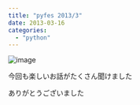 ```yaml
---
title: "pyfes 2013/3"
date: 2013-03-16
categories:
  - "python"
---
```


![image](https://lh4.googleusercontent.com/-fe0PcN4vym0/UtoeWi_4knI/AAAAAAAAEuI/kgBwRtcB6hk/w437-h583-no/IMG_0230.JPG)

今回も楽しいお話がたくさん聞けました

ありがとうございました
